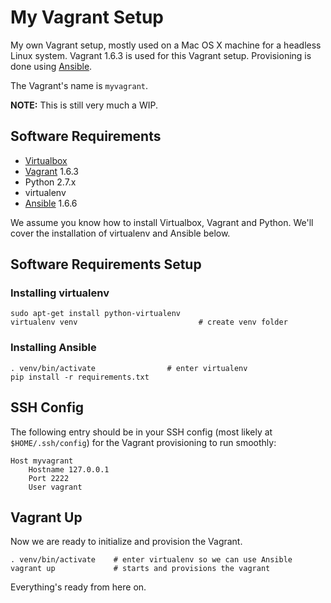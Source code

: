 # My Vagrant Setup

My own Vagrant setup, mostly used on a Mac OS X machine for a headless Linux
system. Vagrant 1.6.3 is used for this Vagrant setup.
Provisioning is done using [Ansible](http://www.ansible.com/home).

The Vagrant's name is `myvagrant`.

**NOTE:** This is still very much a WIP.

## Software Requirements

- [Virtualbox](https://www.virtualbox.org/wiki/Downloads)
- [Vagrant](http://www.vagrantup.com/) 1.6.3
- Python 2.7.x
- virtualenv
- [Ansible](http://www.ansible.com/home) 1.6.6

We assume you know how to install Virtualbox, Vagrant and Python.
We'll cover the installation of virtualenv and Ansible below.

## Software Requirements Setup

### Installing virtualenv

    sudo apt-get install python-virtualenv
    virtualenv venv                           # create venv folder

### Installing Ansible

    . venv/bin/activate                # enter virtualenv
    pip install -r requirements.txt

## SSH Config

The following entry should be in your SSH config (most likely at
`$HOME/.ssh/config`) for the Vagrant provisioning to run smoothly:

    Host myvagrant
        Hostname 127.0.0.1
        Port 2222
        User vagrant

## Vagrant Up

Now we are ready to initialize and provision the Vagrant.

    . venv/bin/activate    # enter virtualenv so we can use Ansible
    vagrant up             # starts and provisions the vagrant

Everything's ready from here on.
